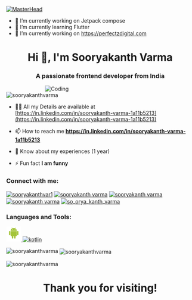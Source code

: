 [![MasterHead](https://1.bp.blogspot.com/-7A4WynwLsMw/XbBpCXG8fHI/AAAAAAAAMt4/uOa1bpLskYgrwGbllhSu2SDj_Mig8SXJQCLcBGAsYHQ/s1600/2000_600px.gif)](https://sooryakanthvarma)

- 🔭 I’m currently working on Jetpack compose
- 🌱 I’m currently learning Flutter
- 👯 I’m currently working on https://perfectzdigital.com

<h1 align="center">Hi 👋, I'm Sooryakanth Varma</h1>
<h3 align="center">A passionate frontend developer from India</h3>
<img align="right" alt="Coding" width="400" src="https://i.pinimg.com/originals/81/17/8b/81178b47a8598f0c81c4799f2cdd4057.gif">


<p align="left"> <img src="https://komarev.com/ghpvc/?username=sooryakanthvarma&label=Profile%20views&color=0e75b6&style=flat" alt="sooryakanthvarma" /> </p>

- 👨‍💻 All my Details are available at [https://in.linkedin.com/in/sooryakanth-varma-1a11b5213](https://in.linkedin.com/in/sooryakanth-varma-1a11b5213)

- 📫 How to reach me **https://in.linkedin.com/in/sooryakanth-varma-1a11b5213**

- 📄 Know about my experiences (1 year)

- ⚡ Fun fact **I am funny**

<h3 align="left">Connect with me:</h3>
<p align="left">
<a href="https://twitter.com/sooryakanthvar1" target="blank"><img align="center" src="https://raw.githubusercontent.com/rahuldkjain/github-profile-readme-generator/master/src/images/icons/Social/twitter.svg" alt="sooryakanthvar1" height="30" width="40" /></a>
<a href="https://linkedin.com/in/sooryakanth varma" target="blank"><img align="center" src="https://raw.githubusercontent.com/rahuldkjain/github-profile-readme-generator/master/src/images/icons/Social/linked-in-alt.svg" alt="sooryakanth varma" height="30" width="40" /></a>
<a href="https://stackoverflow.com/users/sooryakanth varma" target="blank"><img align="center" src="https://raw.githubusercontent.com/rahuldkjain/github-profile-readme-generator/master/src/images/icons/Social/stack-overflow.svg" alt="sooryakanth varma" height="30" width="40" /></a>
<a href="https://fb.com/sooryakanth varma" target="blank"><img align="center" src="https://raw.githubusercontent.com/rahuldkjain/github-profile-readme-generator/master/src/images/icons/Social/facebook.svg" alt="sooryakanth varma" height="30" width="40" /></a>
<a href="https://instagram.com/so_orya_kanth_varma" target="blank"><img align="center" src="https://raw.githubusercontent.com/rahuldkjain/github-profile-readme-generator/master/src/images/icons/Social/instagram.svg" alt="so_orya_kanth_varma" height="30" width="40" /></a>
</p>

<h3 align="left">Languages and Tools:</h3>
<p align="left"> <a href="https://developer.android.com" target="_blank" rel="noreferrer"> <img src="https://raw.githubusercontent.com/devicons/devicon/master/icons/android/android-original-wordmark.svg" alt="android" width="40" height="40"/> </a> <a href="https://kotlinlang.org" target="_blank" rel="noreferrer"> <img src="https://www.vectorlogo.zone/logos/kotlinlang/kotlinlang-icon.svg" alt="kotlin" width="40" height="40"/> </a> </p>

<p><img align="left" src="https://github-readme-stats.vercel.app/api/top-langs?username=sooryakanthvarma&show_icons=true&locale=en&layout=compact" alt="sooryakanthvarma" /></p>

<p>&nbsp;<img align="center" src="https://github-readme-stats.vercel.app/api?username=sooryakanthvarma&show_icons=true&locale=en" alt="sooryakanthvarma" /></p>

<p><img align="center" src="https://github-readme-streak-stats.herokuapp.com/?user=sooryakanthvarma&" alt="sooryakanthvarma" /></p>

<h1 align="center">Thank you for visiting!</h1>
